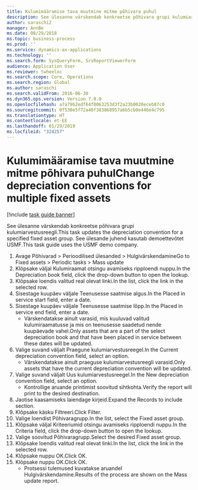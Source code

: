 ```yaml
---
title: Kulumimääramise tava muutmine mitme põhivara puhul
description: See ülesanne värskendab konkreetse põhivara grupi kulumiarvestusreegli.
author: saraschi2
manager: AnnBe
ms.date: 08/29/2018
ms.topic: business-process
ms.prod: ''
ms.service: dynamics-ax-applications
ms.technology: ''
ms.search.form: SysQueryForm, SrsReportViewerForm
audience: Application User
ms.reviewer: twheeloc
ms.search.scope: Core, Operations
ms.search.region: Global
ms.author: saraschi
ms.search.validFrom: 2016-06-30
ms.dyn365.ops.version: Version 7.0.0
ms.openlocfilehash: a7a79b2edf64f0063253d3f2a23b0020eceb87c0
ms.sourcegitcommit: 0f530e5f72a40f383868957a6b5cb0e446e4c795
ms.translationtype: HT
ms.contentlocale: et-EE
ms.lasthandoff: 01/29/2019
ms.locfileid: "324257"
---
```

# <a name="change-depreciation-conventions-for-multiple-fixed-assets"></a><span data-ttu-id="77d36-103">Kulumimääramise tava muutmine mitme põhivara puhul</span><span class="sxs-lookup"><span data-stu-id="77d36-103">Change depreciation conventions for multiple fixed assets</span></span>

[!include [task guide banner](../../includes/task-guide-banner.md)]

<span data-ttu-id="77d36-104">See ülesanne värskendab konkreetse põhivara grupi kulumiarvestusreegli.</span><span class="sxs-lookup"><span data-stu-id="77d36-104">This task updates the depreciation convention for a specified fixed asset group.</span></span> <span data-ttu-id="77d36-105">See ülesande juhend kasutab demoettevõtet USMF.</span><span class="sxs-lookup"><span data-stu-id="77d36-105">This task guide uses the USMF demo company.</span></span>

1. <span data-ttu-id="77d36-106">Avage Põhivarad > Perioodilised ülesanded > Hulgivärskendamine</span><span class="sxs-lookup"><span data-stu-id="77d36-106">Go to Fixed assets > Periodic tasks > Mass update</span></span>
2. <span data-ttu-id="77d36-107">Klõpsake väljal Kulumiraamat otsingu avamiseks ripploendi nuppu.</span><span class="sxs-lookup"><span data-stu-id="77d36-107">In the Depreciation book field, click the drop-down button to open the lookup.</span></span>
3. <span data-ttu-id="77d36-108">Klõpsake loendis valitud real olevat linki.</span><span class="sxs-lookup"><span data-stu-id="77d36-108">In the list, click the link in the selected row.</span></span>
4. <span data-ttu-id="77d36-109">Sisestage kuupäev väljale Teenusesse saatmise algus.</span><span class="sxs-lookup"><span data-stu-id="77d36-109">In the Placed in service start field, enter a date.</span></span>
5. <span data-ttu-id="77d36-110">Sisestage kuupäev väljale Teenusesse saatmise lõpp.</span><span class="sxs-lookup"><span data-stu-id="77d36-110">In the Placed in service end field, enter a date.</span></span>
    * <span data-ttu-id="77d36-111">Värskendatakse ainult varasid, mis kuuluvad valitud kulumiraamatusse ja mis on teenusesse saadetud nende kuupäevade vahel.</span><span class="sxs-lookup"><span data-stu-id="77d36-111">Only assets that are a part of the select depreciation book and that have been placed in service between these dates will be updated.</span></span>  
6. <span data-ttu-id="77d36-112">Valige suvand väljalt Praegune kulumiarvestusreegel.</span><span class="sxs-lookup"><span data-stu-id="77d36-112">In the Current depreciation convention field, select an option.</span></span>
    * <span data-ttu-id="77d36-113">Värskendatakse ainult praeguse kulumiarvestusreegli varasid.</span><span class="sxs-lookup"><span data-stu-id="77d36-113">Only assets that have the current depreciation convention will be updated.</span></span>  
7. <span data-ttu-id="77d36-114">Valige suvand väljalt Uus kulumiarvestusreegel.</span><span class="sxs-lookup"><span data-stu-id="77d36-114">In the New depreciation convention field, select an option.</span></span>
    * <span data-ttu-id="77d36-115">Kontrollige aruande printimist soovitud sihtkohta.</span><span class="sxs-lookup"><span data-stu-id="77d36-115">Verify the report will print to the desired destination.</span></span>  
8. <span data-ttu-id="77d36-116">Jaotise kaasamiseks laiendage kirjeid.</span><span class="sxs-lookup"><span data-stu-id="77d36-116">Expand the Records to include section.</span></span>
9. <span data-ttu-id="77d36-117">Klõpsake käsku Filtreeri.</span><span class="sxs-lookup"><span data-stu-id="77d36-117">Click Filter.</span></span>
10. <span data-ttu-id="77d36-118">Valige loendist Põhivaragrupp.</span><span class="sxs-lookup"><span data-stu-id="77d36-118">In the list, select the Fixed asset group.</span></span>
11. <span data-ttu-id="77d36-119">Klõpsake väljal Kriteeriumid otsingu avamiseks ripploendi nuppu.</span><span class="sxs-lookup"><span data-stu-id="77d36-119">In the Criteria field, click the drop-down button to open the lookup.</span></span>
12. <span data-ttu-id="77d36-120">Valige soovitud Põhivaragrupp.</span><span class="sxs-lookup"><span data-stu-id="77d36-120">Select the desired Fixed asset group.</span></span>
13. <span data-ttu-id="77d36-121">Klõpsake loendis valitud real olevat linki.</span><span class="sxs-lookup"><span data-stu-id="77d36-121">In the list, click the link in the selected row.</span></span>
14. <span data-ttu-id="77d36-122">Klõpsake nuppu OK.</span><span class="sxs-lookup"><span data-stu-id="77d36-122">Click OK.</span></span>
15. <span data-ttu-id="77d36-123">Klõpsake nuppu OK.</span><span class="sxs-lookup"><span data-stu-id="77d36-123">Click OK.</span></span>
    *  <span data-ttu-id="77d36-124">Protsessi tulemused kuvatakse aruandel Hulgivärskendamine.</span><span class="sxs-lookup"><span data-stu-id="77d36-124">Results of the process are shown on the Mass update report.</span></span>     

